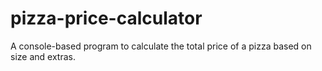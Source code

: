 # pizza-price-calculator
A console-based program to calculate the total price of a pizza based on size and extras.
